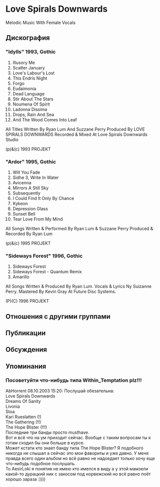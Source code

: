 # Love Spirals Downwards

Melodic Music With Female Vocals

## Дискография

### "Idylls" 1993, Gothic

1. Illusory Me
2. Scatter January
3. Love's Labour's Lost
4. This Endris Night
5. Forgo
6. Eudaimonia
7. Dead Language
8. Stir About The Stars
9. Noumena Of Spirit
10. Ladonna Dissima
11. Drops, Rain And Sea
12. And The Wood Comes Into Leaf

All Titles Written By Ryan Lum And Suzzane Perry
Produced By LOVE SPIRALS DOWNWARDS
Recorded & Mixed At Love Spirals Downwards Studio

(p)&(c) 1993 PROJEKT

### "Ardor" 1995, Gothic

1. Will You Fade
2. Sidhe
3, Write In Water
4. Avicenna
5. Mirrors A Still Sky
6. Subsequently
7. I Could Find It Only By Chance
8. Kykeon
9. Depression Glass
10. Sunset Bell
11. Tear Love From My Mind

All Songs Written & Performed By Ryan Lum & Suzzane Perry
Produced & Recorded By Ryan Lum

(p)&(c) 1995 PROJEKT

### "Sideways Forest" 1996, Gothic

1. Sideways Forest
2. Sideways Forest - Quantum Remix
3. Amarillo

All Songs Written & Produced By Ryan Lum.
Vocals & Lyrics Ny Suizanne Perry.
Mastered By Kevin Gray At Future Disc Systems.

(P)(C) 1996 PROJEKT


## Отношения с другими группами


## Публикации


## Обсуждения


## Упоминания

### Посоветуйти что-нибудь типа Within_Temptation plz!!!

AbHorrent 08.10.2003 15:20:
Послушай обезательна:<BR>Love Spirals Downwards<BR>Dreams Of Sanity<BR>Livonia<BR>Stoa<BR>Kari Rueslatten (!)<BR>The Gathering (!!)<BR>The Hope Blister (!!!) <BR>Последние три банды просто musthave. <BR>Вот и всё что на ум приходит сейчас. Вообще с таким вопросам ты к готам сходил бы они больше в курсе. <BR>Может кстати кто знает банду типа The Hope Blister? Я подобного никогда не слышал а сейчас это мои фавориты и уже давно. У меня правда всего один альбом но всё равно не надоедает только хочу еще что-нибудь подобное послушать.<BR>To AesirLoki я понятия не имею кто имелся в виду а у этой мамзели какой-то дурацкий ник с закосом под норвежский но всё равно поёт хорошо зараза :))))

